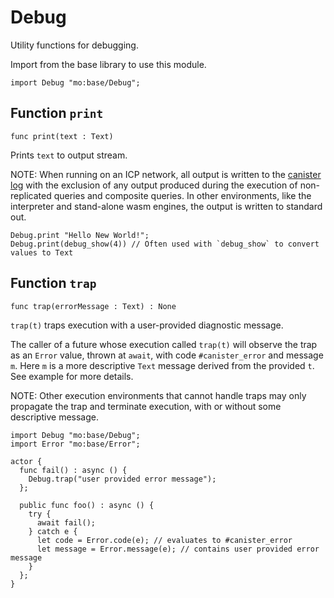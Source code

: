 # Debug
Utility functions for debugging.

Import from the base library to use this module.
```motoko name=import
import Debug "mo:base/Debug";
```

## Function `print`
``` motoko no-repl
func print(text : Text)
```

Prints `text` to output stream.

NOTE: When running on an ICP network, all output is written to the [canister log](https://internetcomputer.org/docs/current/developer-docs/smart-contracts/maintain/logs) with the exclusion of any output
produced during the execution of non-replicated queries and composite queries.
In other environments, like the interpreter and stand-alone wasm engines, the output is written to standard out.  

```motoko include=import
Debug.print "Hello New World!";
Debug.print(debug_show(4)) // Often used with `debug_show` to convert values to Text
```

## Function `trap`
``` motoko no-repl
func trap(errorMessage : Text) : None
```

`trap(t)` traps execution with a user-provided diagnostic message.

The caller of a future whose execution called `trap(t)` will
observe the trap as an `Error` value, thrown at `await`, with code
`#canister_error` and message `m`. Here `m` is a more descriptive `Text`
message derived from the provided `t`. See example for more details.

NOTE: Other execution environments that cannot handle traps may only
propagate the trap and terminate execution, with or without some
descriptive message.

```motoko
import Debug "mo:base/Debug";
import Error "mo:base/Error";

actor {
  func fail() : async () {
    Debug.trap("user provided error message");
  };

  public func foo() : async () {
    try {
      await fail();
    } catch e {
      let code = Error.code(e); // evaluates to #canister_error
      let message = Error.message(e); // contains user provided error message
    }
  };
}
```
